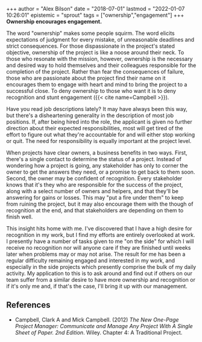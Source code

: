 +++
author = "Alex Bilson"
date = "2018-07-01"
lastmod = "2022-01-07 10:26:01"
epistemic = "sprout"
tags = ["ownership","engagement"]
+++
**Ownership encourages engagement.**

The word "ownership" makes some people squirm. The word elicits expectations of judgment for every mistake, of unreasonable deadlines and strict consequences. For those dispassionate in the project's stated objective, ownership of the project is like a noose around their neck. To those who resonate with the mission, however, ownership is the necessary and desired way to hold themselves and their colleagues responsible for the completion of the project. Rather than fear the consequences of failure, those who are passionate about the project find their name on it encourages them to engage with heart and mind to bring the project to a successful close. To deny ownership to those who want it is to deny recognition and stunt engagement ({{< cite name=Campbell >}}).

Have you read job descriptions lately? It may have always been this way, but there's a disheartening generality in the description of most job positions. If, after being hired into the role, the applicant is given no further direction about their expected responsibilities, most will get tired of the effort to figure out what they're accountable for and will either stop working or quit. The need for responsibility is equally important at the project level.

When projects have clear owners, a business benefits in two ways. First, there's a single contact to determine the status of a project. Instead of wondering how a project is going, any stakeholder has only to corner the owner to get the answers they need, or a promise to get back to them soon. Second, the owner may be confident of recognition. Every stakeholder knows that it's they who are responsible for the success of the project, along with a select number of owners and helpers, and that they'll be answering for gains or losses. This may "put a fire under them" to keep from ruining the project, but it may also encourage them with the though of recognition at the end, and that stakeholders are depending on them to finish well.

This insight hits home with me. I've discovered that I have a high desire for recognition in my work, but I find my efforts are entirely overlooked at work. I presently have a number of tasks given to me "on the side" for which I will receive no recognition nor will anyone care if they are finished until weeks later when problems may or may not arise. The result for me has been a regular difficulty remaining engaged and interested in my work, and especially in the side projects which presently comprise the bulk of my daily activity. My application to this is to ask around and find out if others on our team suffer from a similar desire to have more ownership and recognition or if it's only me and, if that's the case, I'll bring it up with our management.

## References

- Campbell, Clark A and Mick Campbell. (2012) _The New One-Page Project Manager: Communicate and Manage Any Project With A Single Sheet of Paper. 2nd Edition_. Wiley. Chapter 4: A Traditional Project.
